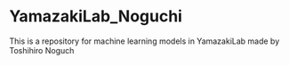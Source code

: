 # YamazakiLab_Noguchi
This is a repository for machine learning models in YamazakiLab made by Toshihiro Noguch
